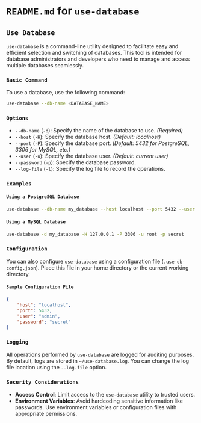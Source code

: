 # `README.md` for `use-database`

## `Use Database`

`use-database` is a command-line utility designed to facilitate easy and efficient selection and switching of databases. This tool is intended for database administrators and developers who need to manage and access multiple databases seamlessly.

### `Basic Command`

To use a database, use the following command:

```bash
use-database --db-name <DATABASE_NAME>
```

### `Options`

- `--db-name` (`-d`): Specify the name of the database to use. *(Required)*
- `--host` (`-H`): Specify the database host. *(Default: localhost)*
- `--port` (`-P`): Specify the database port. *(Default: 5432 for PostgreSQL, 3306 for MySQL, etc.)*
- `--user` (`-u`): Specify the database user. *(Default: current user)*
- `--password` (`-p`): Specify the database password.
- `--log-file` (`-l`): Specify the log file to record the operations.

### `Examples`

#### `Using a PostgreSQL Database`

```bash
use-database --db-name my_database --host localhost --port 5432 --user admin --password secret
```

#### `Using a MySQL Database`

```bash
use-database -d my_database -H 127.0.0.1 -P 3306 -u root -p secret
```

### `Configuration`

You can also configure `use-database` using a configuration file (`.use-db-config.json`). Place this file in your home directory or the current working directory.

#### `Sample Configuration File`

```json
{
    "host": "localhost",
    "port": 5432,
    "user": "admin",
    "password": "secret"
}
```

### `Logging`

All operations performed by `use-database` are logged for auditing purposes. By default, logs are stored in `~/use-database.log`. You can change the log file location using the `--log-file` option.

### `Security Considerations`

- **Access Control**: Limit access to the `use-database` utility to trusted users.
- **Environment Variables**: Avoid hardcoding sensitive information like passwords. Use environment variables or configuration files with appropriate permissions.